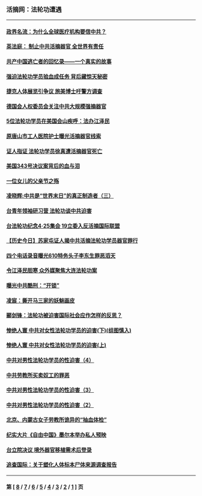 ### 活摘网：法轮功遭遇
---
#### [政界名流：为什么全球医疗机构要信中共？](../../pages/nf5881/n11945479.md?06130430) 
#### [英法庭： 制止中共活摘器官 全世界有责任](../../pages/nf5881/n11330691.md?06130430) 
#### [共产中国逃亡者的回忆录——一个真实的故事](../../pages/nf5881/n10918649.md?06130430) 
#### [强迫法轮功学员验血成任务 背后藏惊天秘密](../../pages/nf5881/n4252384.md?06130430) 
#### [捷克人体展览引争议 旅美博士吁警方调查](../../pages/nf5881/n9429187.md?06130430) 
#### [德国会人权委员会关注中共大规模强摘器官](../../pages/nf5881/n8418950.md?06130430) 
#### [5位法轮功学员在美国会山疾呼：法办江泽民](../../pages/nf5881/n8101519.md?06130430) 
#### [原唐山市工人医院护士曝光活摘器官线索](../../pages/nf5881/n8076384.md?06130430) 
#### [证人指证 法轮功学员徐真遭活摘器官死亡](../../pages/nf5881/n8042467.md?06130430) 
#### [美国343号决议案背后的血与泪](../../pages/nf5881/n8020684.md?06130430) 
#### [一位女儿的父亲节之殇](../../pages/nf5881/n8014122.md?06130430) 
#### [凌晓辉:中共是“世界末日”的真正制造者（三）](../../pages/nf5881/n4210333.md?06130430) 
#### [台青年领袖研习营 法轮功谈中共迫害](../../pages/nf5881/n4141857.md?06130430) 
#### [台法轮功纪念4‧25集会 19立委入反活摘国际联盟](../../pages/nf5881/n4141821.md?06130430) 
#### [【历史今日】苏家屯证人揭中共活摘法轮功学员器官罪行](../../pages/nf5881/n4135912.md?06130430) 
#### [四个电话录音曝光610特务头子李东生罪恶滔天](../../pages/nf5881/n4040060.md?06130430) 
#### [令江泽民胆寒 众外媒聚焦大连法轮功案](../../pages/nf5881/n3932671.md?06130430) 
#### [曝光中共酷刑：“开锁”](../../pages/nf5881/n3889373.md?06130430) 
#### [凌宸：撕开马三家的妖魅画皮](../../pages/nf5881/n3849369.md?06130430) 
#### [郦剑锋：法轮功被迫害国际社会应作怎样的反思？](../../pages/nf5881/n3824560.md?06130430) 
#### [惨绝人寰 中共对女性法轮功学员的迫害(下)(组图慎入)](../../pages/nf5881/n3816285.md?06130430) 
#### [惨绝人寰 中共对女性法轮功学员的迫害(上)](../../pages/nf5881/n3815374.md?06130430) 
#### [中共对男性法轮功学员的性迫害（4）](../../pages/nf5881/n3769144.md?06130430) 
#### [中共劳教所买卖奴工的罪恶](../../pages/nf5881/n3769378.md?06130430) 
#### [中共对男性法轮功学员的性迫害（3）](../../pages/nf5881/n3768231.md?06130430) 
#### [中共对男性法轮功学员的性迫害（2）](../../pages/nf5881/n3767211.md?06130430) 
#### [北京、内蒙古女子劳教所诡异的“抽血体检”](../../pages/nf5881/n3753158.md?06130430) 
#### [纪实大片《自由中国》墨尔本举办私人预映](../../pages/nf5881/n3743337.md?06130430) 
#### [台立院决议 境外器官移植需术后登录](../../pages/nf5881/n3741520.md?06130430) 
#### [追查国际：关于塑化人体标本尸体来源调查报告](../../pages/nf5881/n3740673.md?06130430) 

---
#### 第 [ [8](./8.md?06130430) / [7](./7.md?06130430) / [6](./6.md?06130430) / [5](./5.md?06130430) / [4](./4.md?06130430) / [3](./3.md?06130430) / [2](./2.md?06130430) / [1](./1.md?06130430) ] 页
